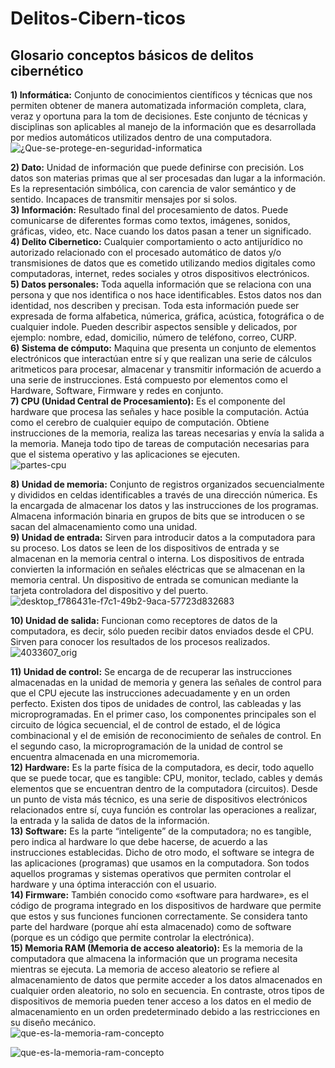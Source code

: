 # Delitos-Cibern-ticos
## Glosario conceptos básicos de delitos cibernético 
**1) Informática:** Conjunto de conocimientos científicos y técnicas que nos permiten obtener de manera automatizada información completa, clara, veraz y oportuna para la tom de decisiones. Este conjunto de técnicas y disciplinas son aplicables al manejo de la información que es desarrollada por medios automáticos utilizados dentro de una computadora.<br/> ![¿Que-se-protege-en-seguridad-informatica](https://github.com/user-attachments/assets/aaafe64b-d589-464b-8537-bff73f0365f6) <br/>

**2) Dato:** Unidad de información que puede definirse con precisión. Los datos son materias primas que al ser procesadas dan lugar a la información. Es la representación simbólica, con carencia de valor semántico y de sentido. Incapaces de transmitir mensajes por si solos.<br/>**3) Información:** Resultado final del procesamiento de datos. Puede comunicarse de diferentes formas como textos, imágenes, sonidos, gráficas, video, etc. Nace cuando los datos pasan a tener un significado.<br/>
**4) Delito Cibernetico:** Cualquier comportamiento o acto antijurídico no autorizado relacionado con el procesado automático de datos y/o transmisiones de datos que es cometido utilizando medios digitales como computadoras, internet, redes sociales y otros dispositivos electrónicos.<br/>
**5) Datos personales:** Toda aquella información que se relaciona con una persona y que nos identifica o nos hace identificables. Estos datos nos dan identidad, nos describen y precisan. Toda esta información puede ser expresada de forma alfabetica, númerica, gráfica, acústica, fotográfica o de cualquier indole. Pueden describir aspectos sensible y delicados, por ejemplo: nombre, edad, domicilio, número de teléfono, correo, CURP.<br/>
**6) Sistema de cómputo:** Maquina que presenta un conjunto de elementos electrónicos que interactúan entre sí y que realizan una serie de cálculos aritmeticos para procesar, almacenar y transmitir información de acuerdo a una serie de instrucciones. Está compuesto por elementos como el Hardware, Software, Firmware y redes en conjunto.<br/>
**7) CPU (Unidad Central de Procesamiento):** Es el componente del hardware que procesa las señales y hace posible la computación. Actúa como el cerebro de cualquier equipo de computación. Obtiene instrucciones de la memoria, realiza las tareas necesarias y envía la salida a la memoria. Maneja todo tipo de tareas de computación necesarias para que el sistema operativo y las aplicaciones se ejecuten.<br/> ![partes-cpu](https://github.com/user-attachments/assets/0aec8671-35dc-46df-97b6-873e88382235) <br/>

**8) Unidad de memoria:** Conjunto de registros organizados secuencialmente y divididos en celdas identificables a través de una dirección númerica. Es la encargada de almacenar los datos y las instrucciones de los programas. Almacena información binaria en grupos de bits que se introducen o se sacan del almacenamiento como una unidad.<br/>
**9) Unidad de entrada:** Sirven para introducir datos a la computadora para su proceso. Los datos se leen de los dispositivos de entrada y se almacenan en la memoria central o interna. Los dispositivos de entrada convierten la información en señales eléctricas que se almacenan en la memoria central. Un dispositivo de entrada se comunican mediante la tarjeta controladora del dispositivo y del puerto.<br/> ![desktop_f786431e-f7c1-49b2-9aca-57723d832683](https://github.com/user-attachments/assets/d0a7e439-2f33-40e2-a167-3c15717aeac1) <br/> 

**10) Unidad de salida:** Funcionan como receptores de datos de la computadora, es decir, sólo pueden recibir datos enviados desde el CPU. Sirven para conocer los resultados de los procesos realizados.<br/> ![4033607_orig](https://github.com/user-attachments/assets/a23a69be-ab27-48bc-8ff9-297d5ea1db1e) <br/>

**11) Unidad de control:** Se encarga de de recuperar las instrucciones almacenadas en la unidad de memoria y genera las señales de control para que el CPU ejecute las instrucciones
adecuadamente y en un orden perfecto. Existen dos tipos de unidades de control, las cableadas y las microprogramadas. En el primer caso, los componentes principales son el
circuito de lógica secuencial, el de control de estado, el de lógica combinacional y el de emisión de reconocimiento de señales de control. En el segundo caso, la microprogramación de la unidad de control se encuentra almacenada en una micromemoria.<br/>
**12) Hardware:** Es la parte física de la computadora, es decir, todo aquello que se puede tocar, que es tangible: CPU, monitor, teclado, cables y demás elementos que se encuentran dentro de la computadora (circuitos). Desde un punto de vista más técnico, es una serie de dispositivos electrónicos relacionados entre sí, cuya función es controlar las operaciones a realizar, la entrada y la salida de datos de la información. <br/>
**13) Software:** Es la parte “inteligente” de la computadora; no es tangible, pero indica al hardware lo que debe hacerse, de acuerdo a las instrucciones establecidas. Dicho de otro modo, el software se integra de las aplicaciones (programas) que usamos en la computadora. Son todos aquellos programas y sistemas operativos que permiten controlar el hardware y una óptima interacción con el usuario. <br/>
**14) Firmware:** También conocido como «software para hardware», es el código de programa integrado en los dispositivos de hardware que permite que estos y sus funciones funcionen correctamente. Se considera tanto parte del hardware (porque ahí esta almacenado) como de software (porque es un código que permite controlar la electrónica).<br/>
**15) Memoria RAM (Memoria de acceso aleatorio):** Es la memoria de la computadora que almacena la información que un programa necesita mientras se ejecuta. La memoria de acceso aleatorio se refiere al almacenamiento de datos que permite acceder a los datos almacenados en cualquier orden aleatorio, no solo en secuencia. En contraste, otros tipos de dispositivos de memoria pueden tener acceso a los datos en el medio de almacenamiento en un orden predeterminado debido a las restricciones en su diseño mecánico. <br/>![que-es-la-memoria-ram-concepto](https://github.com/user-attachments/assets/690c9083-54d2-4143-ae48-d681e8caec91)  <br/>

![que-es-la-memoria-ram-concepto](https://github.com/user-attachments/assets/690c9083-54d2-4143-ae48-d681e8caec91)
